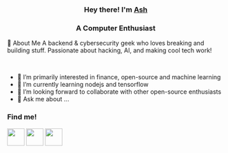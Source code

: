 ### <p align="center">Hey there! I'm [Ash](https://octoprofile.vercel.app/user?id=Thehackerash)</p>
<h3 align="center" >A Computer Enthusiast</h3>



🚀 About Me
A backend & cybersecurity geek who loves breaking and building stuff. Passionate about hacking, AI, and making cool tech work!

<br/>


- 🔭 I’m primarily interested in finance, open-source and machine learning 
- 🌱 I’m currently learning nodejs and tensorflow
- 👯 I’m looking forward to collaborate with other open-source enthusiasts
- 💬 Ask me about ...

### Find me!
[<img src='https://cdn.jsdelivr.net/npm/simple-icons@3.0.1/icons/github.svg' height='40'>](https://github.com/thehackerash)
[<img src='https://cdn.jsdelivr.net/npm/simple-icons@3.0.1/icons/linkedin.svg' height='40'>](https://www.linkedin.com/in/aayush-prajapati-02118024a/)
[<img src='https://cdn.jsdelivr.net/npm/simple-icons@3.0.1/icons/gmail.svg' height='40'>](aayushprajapati0807@gmail.com)
